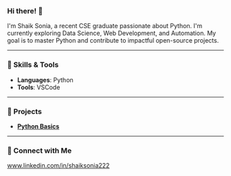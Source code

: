 ### Hi there! 👋

I'm Shaik Sonia, a recent CSE graduate passionate about Python. I'm currently exploring Data Science, Web Development, and Automation. My goal is to master Python and contribute to impactful open-source projects.

---

### 🚀 Skills & Tools

- **Languages**: Python
- **Tools**: VSCode

---

### 🌟 Projects

- **[Python Basics](#)**


---


### 🔗 Connect with Me

www.linkedin.com/in/shaiksonia222


